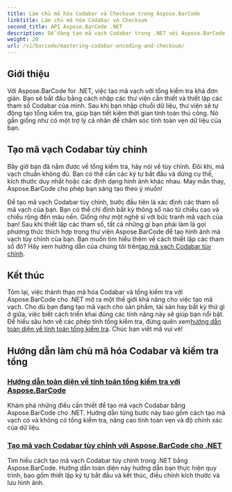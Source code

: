 ```yaml
---
title: Làm chủ mã hóa Codabar và Checksum trong Aspose.BarCode
linktitle: Làm chủ mã hóa Codabar và Checksum
second_title: API Aspose.BarCode .NET
description: Dễ dàng tạo mã vạch Codabar trong .NET với Aspose.BarCode. Khám phá hướng dẫn về tính toán tổng kiểm tra và tạo mã vạch tùy chỉnh.
weight: 20
url: /vi/barcode/mastering-codabar-encoding-and-checksum/
---
```

## Giới thiệu

Với Aspose.BarCode for .NET, việc tạo mã vạch với tổng kiểm tra khá đơn giản. Bạn sẽ bắt đầu bằng cách nhập các thư viện cần thiết và thiết lập các tham số Codabar của mình. Sau khi bạn nhập chuỗi dữ liệu, thư viện sẽ tự động tạo tổng kiểm tra, giúp bạn tiết kiệm thời gian tính toán thủ công. Nó gần giống như có một trợ lý cá nhân để chăm sóc tính toàn vẹn dữ liệu của bạn.

## Tạo mã vạch Codabar tùy chỉnh

Bây giờ bạn đã nắm được về tổng kiểm tra, hãy nói về tùy chỉnh. Đôi khi, mã vạch chuẩn không đủ. Bạn có thể cần các ký tự bắt đầu và dừng cụ thể, kích thước duy nhất hoặc các định dạng hình ảnh khác nhau. May mắn thay, Aspose.BarCode cho phép bạn sáng tạo theo ý muốn!

 Để tạo mã vạch Codabar tùy chỉnh, bước đầu tiên là xác định các tham số mã vạch của bạn. Bạn có thể chỉ định bất kỳ thông số nào từ chiều cao và chiều rộng đến màu nền. Giống như một nghệ sĩ với bức tranh mã vạch của bạn! Sau khi thiết lập các tham số, tất cả những gì bạn phải làm là gọi phương thức thích hợp trong thư viện Aspose.BarCode để tạo hình ảnh mã vạch tùy chỉnh của bạn. Bạn muốn tìm hiểu thêm về cách thiết lập các tham số đó? Hãy xem hướng dẫn của chúng tôi trên[tạo mã vạch Codabar tùy chỉnh](./custom-codabar-barcodes/).

## Kết thúc

Tóm lại, việc thành thạo mã hóa Codabar và tổng kiểm tra với Aspose.BarCode cho .NET mở ra một thế giới khả năng cho việc tạo mã vạch. Cho dù bạn đang tạo mã vạch cho sản phẩm, tài sản hay bất kỳ thứ gì ở giữa, việc biết cách triển khai đúng các tính năng này sẽ giúp bạn nổi bật. Để hiểu sâu hơn về các phép tính tổng kiểm tra, đừng quên xem[hướng dẫn toàn diện về tính toán tổng kiểm tra](./guide-to-checksum-calculation/). Chúc bạn viết mã vui vẻ!


## Hướng dẫn làm chủ mã hóa Codabar và kiểm tra tổng
### [Hướng dẫn toàn diện về tính toán tổng kiểm tra với Aspose.BarCode](./guide-to-checksum-calculation/)
Khám phá những điều cần thiết để tạo mã vạch Codabar bằng Aspose.BarCode cho .NET. Hướng dẫn từng bước này bao gồm cách tạo mã vạch có và không có tổng kiểm tra, nâng cao tính toàn vẹn và độ chính xác của dữ liệu.
### [Tạo mã vạch Codabar tùy chỉnh với Aspose.BarCode cho .NET](./custom-codabar-barcodes/)
Tìm hiểu cách tạo mã vạch Codabar tùy chỉnh trong .NET bằng Aspose.BarCode. Hướng dẫn toàn diện này hướng dẫn bạn thực hiện quy trình, bao gồm thiết lập ký tự bắt đầu và kết thúc, điều chỉnh kích thước và lưu hình ảnh.